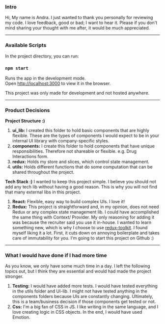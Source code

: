 ### Intro

Hi, My name is Andra. I just wanted to thank you personally for reviewing my code. I love feedback, good or bad; I want to hear it. Please if you don't mind sharing your thought with me after, it would be much appreciated.

---

### Available Scripts

In the project directory, you can run:

### `npm start`

Runs the app in the development mode.\
Open [http://localhost:3000](http://localhost:3000) to view it in the browser.

This project was only made for development and not hosted anywhere.

---

### Product Decisions

**Project Structure :)**

1. **ui_lib:** I created this folder to hold basic components that are highly flexible. These are the types of components I would expect to be in your internal UI library with company-specific styles.
2. **components:** I create this folder to hold components that have unique responsibilities. Therefore not shareable or flexible. e.g. Drug Interactions form.
3. **redux:** Holds my store and slices, which control state management.
4. **utils:** Holds different functions that do some computation that can be shared throughout the project.

**Tech Stack :)**
I wanted to keep this project simple. I believe you should not add any tech lib without having a good reason. This is why you will not find that many external libs in this project.

1. **React:** Flexible, easy way to build complex UIs. I love it!
2. **Redux:** This project is straightforward and, in my opinion, does not need Redux or any complex state management lib. I could have accomplished the same thing with Context/ Provider. My only reasoning for adding it was because the recruiter said you use it in-house. I wanted to learn something new, which is why I choose to use [redux-toolkit](https://redux-toolkit.js.org/tutorials/quick-start). I found myself liking it a lot. First, it cuts down on annoying boilerplate and takes care of immutability for you. I'm going to start this project on Github :)

---

### What I would have done if I had more time

As you know, we only have some much time in a day. I left the following topics out, but I think they are essential and would had made the project stronger.

1. **Testing:** I would have added more tests. I would have tested everything in the utils folder and UI-lib. I might not have tested anything in the components folders because UIs are constantly changing. Ultimately, this is a team/business decision if those components get tested or not.
2. **Css:** I'm a big fan of CSS in JS. I like writing in the same language, and I love creating logic in CSS objects. In the end, I would have used Emotion.
